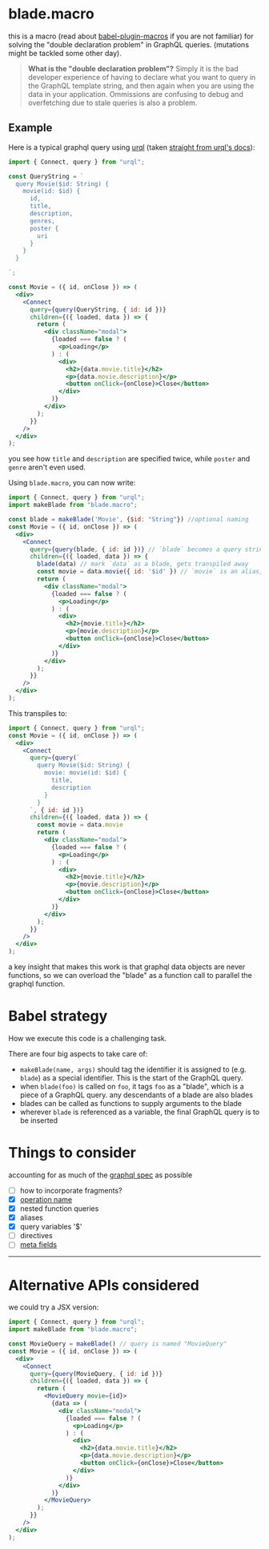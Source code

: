 # blade.macro

this is a macro (read about [babel-plugin-macros](https://github.com/kentcdodds/babel-plugin-macros) if you are not familiar) for solving the "double declaration problem" in GraphQL queries. (mutations might be tackled some other day).

> **What is the "double declaration problem"?** Simply it is the bad developer experience of having to declare what you want to query in the GraphQL template string, and then again when you are using the data in your application. Ommissions are confusing to debug and overfetching due to stale queries is also a problem.

## Example

Here is a typical graphql query using [urql](https://codesandbox.io/s/p5n69p23x0) (taken [straight from urql's docs](https://github.com/FormidableLabs/urql#getting-started)):

```jsx
import { Connect, query } from "urql";

const QueryString = `
  query Movie($id: String) {
    movie(id: $id) {
      id,
      title,
      description,
      genres,
      poster {
        uri
      }
    }
  }

`;

const Movie = ({ id, onClose }) => (
  <div>
    <Connect
      query={query(QueryString, { id: id })}
      children={({ loaded, data }) => {
        return (
          <div className="modal">
            {loaded === false ? (
              <p>Loading</p>
            ) : (
              <div>
                <h2>{data.movie.title}</h2>
                <p>{data.movie.description}</p>
                <button onClick={onClose}>Close</button>
              </div>
            )}
          </div>
        );
      }}
    />
  </div>
);
```

you see how `title` and `description` are specified twice, while `poster` and `genre` aren't even used. 

Using `blade.macro`, you can now write:


```jsx
import { Connect, query } from "urql";
import makeBlade from "blade.macro";

const blade = makeBlade('Movie', {$id: "String"}) //optional naming
const Movie = ({ id, onClose }) => (
  <div>
    <Connect
      query={query(blade, { id: id })} // `blade` becomes a query string
      children={({ loaded, data }) => {
        blade(data) // mark `data` as a blade, gets transpiled away
        const movie = data.movie({ id: '$id' }) // `movie` is an alias, data.movie() has args
        return (
          <div className="modal">
            {loaded === false ? (
              <p>Loading</p>
            ) : (
              <div>
                <h2>{movie.title}</h2>
                <p>{movie.description}</p>
                <button onClick={onClose}>Close</button>
              </div>
            )}
          </div>
        );
      }}
    />
  </div>
);
```

This transpiles to:

```jsx
import { Connect, query } from "urql";
const Movie = ({ id, onClose }) => (
  <div>
    <Connect
      query={query(`
        query Movie($id: String) {
          movie: movie(id: $id) {
            title,
            description
          }
        }
      `, { id: id })}
      children={({ loaded, data }) => {
        const movie = data.movie
        return (
          <div className="modal">
            {loaded === false ? (
              <p>Loading</p>
            ) : (
              <div>
                <h2>{movie.title}</h2>
                <p>{movie.description}</p>
                <button onClick={onClose}>Close</button>
              </div>
            )}
          </div>
        );
      }}
    />
  </div>
);
```

a key insight that makes this work is that graphql data objects are never functions, so we can overload the "blade" as a function call to parallel the graphql function.


# Babel strategy

How we execute this code is a challenging task.

There are four big aspects to take care of:

- `makeBlade(name, args)` should tag the identifier it is assigned to (e.g. `blade`) as a special identifier. This is the start of the GraphQL query.
- when `blade(foo)` is called on `foo`, it tags `foo` as a "blade", which is a piece of a GraphQL query. any descendants of a blade are also blades
- blades can be called as functions to supply arguments to the blade
- wherever `blade` is referenced as a variable, the final GraphQL query is to be inserted

# Things to consider

accounting for as much of the [graphql spec](https://graphql.org/learn/queries/) as possible

- [ ] how to incorporate fragments?
- [x] [operation name](https://graphql.org/learn/queries/#operation-name)
- [x] nested function queries
- [x] aliases
- [x] query variables '$'
- [ ] directives
- [ ] [meta fields](https://graphql.org/learn/queries/#meta-fields)

---

# Alternative APIs considered

we could try a JSX version:

```jsx
import { Connect, query } from "urql";
import makeBlade from "blade.macro";

const MovieQuery = makeBlade() // query is named "MovieQuery"
const Movie = ({ id, onClose }) => (
  <div>
    <Connect
      query={query(MovieQuery, { id: id })}
      children={({ loaded, data }) => {
        return (
          <MovieQuery movie={id}>
            {data => (
              <div className="modal">
                {loaded === false ? (
                  <p>Loading</p>
                ) : (
                  <div>
                    <h2>{data.movie.title}</h2>
                    <p>{data.movie.description}</p>
                    <button onClick={onClose}>Close</button>
                  </div>
                )}
              </div>
            )}
          </MovieQuery>
        );
      }}
    />
  </div>
);
```
